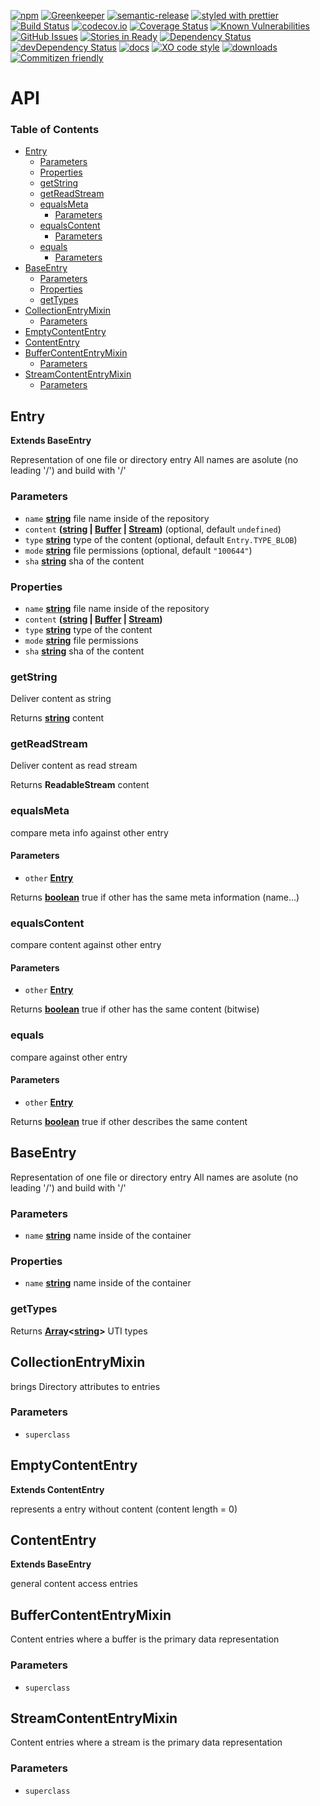 [![npm](https://img.shields.io/npm/v/content-entry.svg)](https://www.npmjs.com/package/content-entry)
[![Greenkeeper](https://badges.greenkeeper.io/arlac77/content-entry.svg)](https://greenkeeper.io/)
[![semantic-release](https://img.shields.io/badge/%20%20%F0%9F%93%A6%F0%9F%9A%80-semantic--release-e10079.svg)](https://github.com/arlac77/content-entry)
[![styled with prettier](https://img.shields.io/badge/styled_with-prettier-ff69b4.svg)](https://github.com/prettier/prettier)
[![Build Status](https://secure.travis-ci.org/arlac77/content-entry.png)](http://travis-ci.org/arlac77/content-entry)
[![codecov.io](http://codecov.io/github/arlac77/content-entry/coverage.svg?branch=master)](http://codecov.io/github/arlac77/content-entry?branch=master)
[![Coverage Status](https://coveralls.io/repos/arlac77/content-entry/badge.svg)](https://coveralls.io/r/arlac77/content-entry)
[![Known Vulnerabilities](https://snyk.io/test/github/arlac77/content-entry/badge.svg)](https://snyk.io/test/github/arlac77/content-entry)
[![GitHub Issues](https://img.shields.io/github/issues/arlac77/content-entry.svg?style=flat-square)](https://github.com/arlac77/content-entry/issues)
[![Stories in Ready](https://badge.waffle.io/arlac77/content-entry.svg?label=ready&title=Ready)](http://waffle.io/arlac77/content-entry)
[![Dependency Status](https://david-dm.org/arlac77/content-entry.svg)](https://david-dm.org/arlac77/content-entry)
[![devDependency Status](https://david-dm.org/arlac77/content-entry/dev-status.svg)](https://david-dm.org/arlac77/content-entry#info=devDependencies)
[![docs](http://inch-ci.org/github/arlac77/content-entry.svg?branch=master)](http://inch-ci.org/github/arlac77/content-entry)
[![XO code style](https://img.shields.io/badge/code_style-XO-5ed9c7.svg)](https://github.com/sindresorhus/xo)
[![downloads](http://img.shields.io/npm/dm/content-entry.svg?style=flat-square)](https://npmjs.org/package/content-entry)
[![Commitizen friendly](https://img.shields.io/badge/commitizen-friendly-brightgreen.svg)](http://commitizen.github.io/cz-cli/)

# API

<!-- Generated by documentation.js. Update this documentation by updating the source code. -->

### Table of Contents

-   [Entry](#entry)
    -   [Parameters](#parameters)
    -   [Properties](#properties)
    -   [getString](#getstring)
    -   [getReadStream](#getreadstream)
    -   [equalsMeta](#equalsmeta)
        -   [Parameters](#parameters-1)
    -   [equalsContent](#equalscontent)
        -   [Parameters](#parameters-2)
    -   [equals](#equals)
        -   [Parameters](#parameters-3)
-   [BaseEntry](#baseentry)
    -   [Parameters](#parameters-4)
    -   [Properties](#properties-1)
    -   [getTypes](#gettypes)
-   [CollectionEntryMixin](#collectionentrymixin)
    -   [Parameters](#parameters-5)
-   [EmptyContentEntry](#emptycontententry)
-   [ContentEntry](#contententry)
-   [BufferContentEntryMixin](#buffercontententrymixin)
    -   [Parameters](#parameters-6)
-   [StreamContentEntryMixin](#streamcontententrymixin)
    -   [Parameters](#parameters-7)

## Entry

**Extends BaseEntry**

Representation of one file or directory entry
All names are asolute (no leading '/') and build with '/'

### Parameters

-   `name` **[string](https://developer.mozilla.org/docs/Web/JavaScript/Reference/Global_Objects/String)** file name inside of the repository
-   `content` **([string](https://developer.mozilla.org/docs/Web/JavaScript/Reference/Global_Objects/String) \| [Buffer](https://nodejs.org/api/buffer.html) \| [Stream](https://nodejs.org/api/stream.html))**  (optional, default `undefined`)
-   `type` **[string](https://developer.mozilla.org/docs/Web/JavaScript/Reference/Global_Objects/String)** type of the content (optional, default `Entry.TYPE_BLOB`)
-   `mode` **[string](https://developer.mozilla.org/docs/Web/JavaScript/Reference/Global_Objects/String)** file permissions (optional, default `"100644"`)
-   `sha` **[string](https://developer.mozilla.org/docs/Web/JavaScript/Reference/Global_Objects/String)** sha of the content

### Properties

-   `name` **[string](https://developer.mozilla.org/docs/Web/JavaScript/Reference/Global_Objects/String)** file name inside of the repository
-   `content` **([string](https://developer.mozilla.org/docs/Web/JavaScript/Reference/Global_Objects/String) \| [Buffer](https://nodejs.org/api/buffer.html) \| [Stream](https://nodejs.org/api/stream.html))** 
-   `type` **[string](https://developer.mozilla.org/docs/Web/JavaScript/Reference/Global_Objects/String)** type of the content
-   `mode` **[string](https://developer.mozilla.org/docs/Web/JavaScript/Reference/Global_Objects/String)** file permissions
-   `sha` **[string](https://developer.mozilla.org/docs/Web/JavaScript/Reference/Global_Objects/String)** sha of the content

### getString

Deliver content as string

Returns **[string](https://developer.mozilla.org/docs/Web/JavaScript/Reference/Global_Objects/String)** content

### getReadStream

Deliver content as read stream

Returns **ReadableStream** content

### equalsMeta

compare meta info against other entry

#### Parameters

-   `other` **[Entry](#entry)** 

Returns **[boolean](https://developer.mozilla.org/docs/Web/JavaScript/Reference/Global_Objects/Boolean)** true if other has the same meta information (name...)

### equalsContent

compare content against other entry

#### Parameters

-   `other` **[Entry](#entry)** 

Returns **[boolean](https://developer.mozilla.org/docs/Web/JavaScript/Reference/Global_Objects/Boolean)** true if other has the same content (bitwise)

### equals

compare against other entry

#### Parameters

-   `other` **[Entry](#entry)** 

Returns **[boolean](https://developer.mozilla.org/docs/Web/JavaScript/Reference/Global_Objects/Boolean)** true if other describes the same content

## BaseEntry

Representation of one file or directory entry
All names are asolute (no leading '/') and build with '/'

### Parameters

-   `name` **[string](https://developer.mozilla.org/docs/Web/JavaScript/Reference/Global_Objects/String)** name inside of the container

### Properties

-   `name` **[string](https://developer.mozilla.org/docs/Web/JavaScript/Reference/Global_Objects/String)** name inside of the container

### getTypes

Returns **[Array](https://developer.mozilla.org/docs/Web/JavaScript/Reference/Global_Objects/Array)&lt;[string](https://developer.mozilla.org/docs/Web/JavaScript/Reference/Global_Objects/String)>** UTI types

## CollectionEntryMixin

brings Directory attributes to entries

### Parameters

-   `superclass`  

## EmptyContentEntry

**Extends ContentEntry**

represents a entry without content (content length = 0)

## ContentEntry

**Extends BaseEntry**

general content access entries

## BufferContentEntryMixin

Content entries where a buffer is the primary data representation

### Parameters

-   `superclass`  

## StreamContentEntryMixin

Content entries where a stream is the primary data representation

### Parameters

-   `superclass`  
